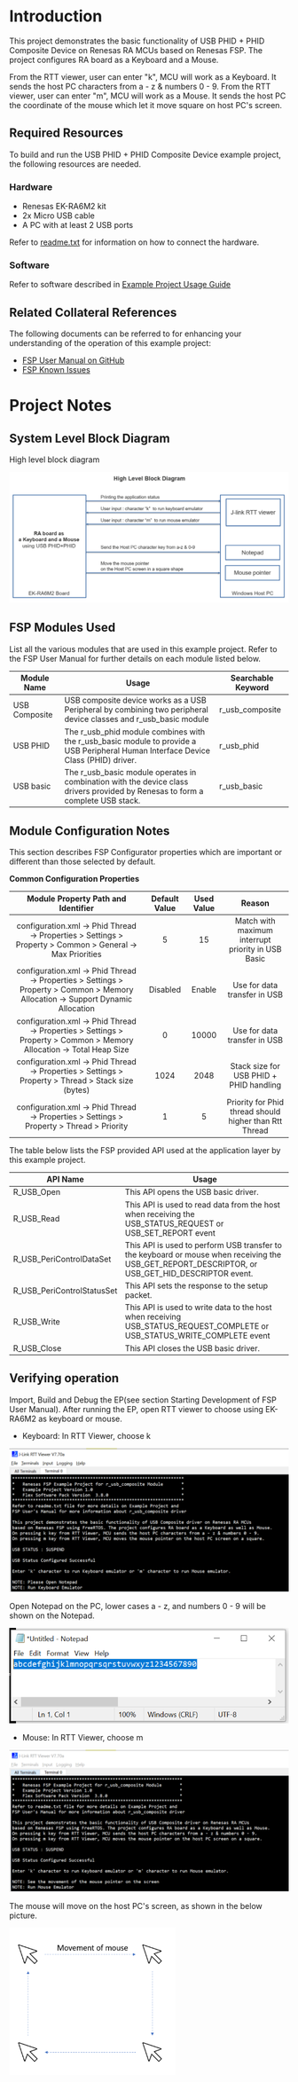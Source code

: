 # Introduction #

This project demonstrates the basic functionality of USB PHID + PHID Composite Device on Renesas RA MCUs based on Renesas FSP.
The project configures RA board as a Keyboard and a Mouse.

From the RTT viewer, user can enter "k", MCU will work as a Keyboard. It sends the host PC characters from a - z & numbers 0 - 9.
From the RTT viewer, user can enter "m", MCU will work as a Mouse. It sends the host PC the coordinate of the mouse which let it move square on host PC's screen.

## Required Resources ##
To build and run the USB PHID + PHID Composite Device example project, the following resources are needed.

### Hardware ###
* Renesas EK-RA6M2 kit
* 2x Micro USB cable
* A PC with at least 2 USB ports

Refer to [readme.txt](./readme.txt) for information on how to connect the hardware.


### Software ###

Refer to software described in [Example Project Usage Guide](https://github.com/renesas/ra-fsp-examples/blob/master/example_projects/Example%20Project%20Usage%20Guide.pdf)

## Related Collateral References

The following documents can be referred to for enhancing your understanding of the operation of this example project:

* [FSP User Manual on GitHub](https://renesas.github.io/fsp/)
* [FSP Known Issues](https://github.com/renesas/fsp/issues)

# Project Notes #

## System Level Block Diagram ##
 High level block diagram
 
![usb_phid_phid](images/USB_PHID_PHID.png "High Level Block Diagram")



## FSP Modules Used ##

List all the various modules that are used in this example project. Refer to the FSP User Manual for further details on each module listed below.

| Module Name | Usage | Searchable Keyword  |
|-------------|-----------------------------------------------|-----------------------------------------------|
|USB Composite |USB composite device works as a USB Peripheral by combining two peripheral device classes and r_usb_basic module| r_usb_composite|
|USB PHID|The r_usb_phid module combines with the r_usb_basic module to provide a USB Peripheral Human Interface Device Class (PHID) driver. |r_usb_phid|
|USB basic |The r_usb_basic module operates in combination with the device class drivers provided by Renesas to form a complete USB stack.|r_usb_basic|

## Module Configuration Notes ##
This section describes FSP Configurator properties which are important or different than those selected by default. 

**Common Configuration Properties**


|   Module Property Path and Identifier   |   Default Value   |   Used Value   |   Reason   |
| :-------------------------------------: | :---------------: | :------------: | :--------: |
| configuration.xml -> Phid Thread -> Properties > Settings > Property > Common > General -> Max Priorities | 5 | 15 | Match with maximum interrupt priority in USB Basic|
| configuration.xml -> Phid Thread -> Properties > Settings > Property > Common > Memory Allocation -> Support Dynamic Allocation | Disabled | Enable | Use for data transfer in USB|
| configuration.xml -> Phid Thread -> Properties > Settings > Property > Common > Memory Allocation -> Total Heap Size | 0 | 10000 | Use for data transfer in USB|
| configuration.xml -> Phid Thread -> Properties > Settings > Property > Thread > Stack size (bytes) | 1024 | 2048 | Stack size for USB PHID + PHID handling |
| configuration.xml -> Phid Thread -> Properties > Settings > Property > Thread > Priority | 1 | 5 | Priority for Phid thread should higher than Rtt Thread |



The table below lists the FSP provided API used at the application layer by this example project.

| API Name    | Usage                                                                          |
|-------------|--------------------------------------------------------------------------------|
|R_USB_Open|This API opens the USB basic driver. |
|R_USB_Read|This API is used to read data from the host when receiving the USB_STATUS_REQUEST or USB_SET_REPORT event |
|R_USB_PeriControlDataSet|This API is used to perform USB transfer to the keyboard or mouse when receiving the USB_GET_REPORT_DESCRIPTOR, or USB_GET_HID_DESCRIPTOR event. |
|R_USB_PeriControlStatusSet|This API sets the response to the setup packet.|
|R_USB_Write|This API is used to write data to the host when receiving USB_STATUS_REQUEST_COMPLETE or USB_STATUS_WRITE_COMPLETE event|
|R_USB_Close |This API closes the USB basic driver.|

## Verifying operation ##

Import, Build and Debug the EP(see section Starting Development of FSP User Manual). After running the EP, open RTT viewer to choose using EK-RA6M2 as keyboard or mouse.

* Keyboard:
In RTT Viewer, choose k

![usb_phid_phid](images/RTT_Viever_Keyboard.PNG "Choose K Keyboard")

Open Notepad on the PC, lower cases a - z, and numbers 0 - 9 will be shown on the Notepad.

![usb_phid_phid](images/Keyboard_result.PNG "Keyboard's result")

* Mouse:
In RTT Viewer, choose m

![usb_phid_phid](images/RTT_Viewer_Mouse.PNG "Choose M Mouse")

The mouse will move on the host PC's screen, as shown in the below picture.

![usb_phid_phid](images/Mouse_result.png "Mouse's result")




